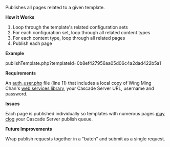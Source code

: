 Publishes all pages related to a given template.

**How it Works**

1. Loop through the template's related configuration sets
2. For each configuration set, loop through all related content types
3. For each content type, loop through all related pages
4. Publish each page

**Example**

publishTemplate.php?templateId=0b8ef427956aa05d06c4a2dad422b5a1

**Requirements**

An [auth_user.php](https://github.com/espanae/Cascade-Web-Services-Examples/blob/master/php/wing-ming-chan-library/auth_user.php) file (line 11) that includes a local copy of Wing Ming Chan's [web services library](http://www.upstate.edu/cascade-admin/projects/web-services/), your Cascade Server URL, username and password.

**Issues**

Each page is published individually so templates with numerous pages [may clog](http://help.hannonhill.com/discussions/how-do-i/14581-how-to-clear-all-active-publish-jobs) your Cascade Server publish queue.

**Future Improvements**

Wrap publish requests together in a "batch" and submit as a single request.